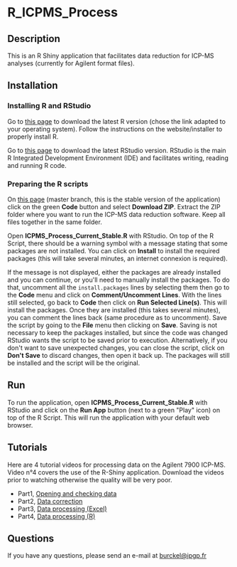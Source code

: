 # R_ICPMS_Process

## Description

This is an R Shiny application that facilitates data reduction for ICP-MS analyses (currently for Agilent format files).

## Installation

### Installing R and RStudio

Go to [this page](https://cran.rstudio.com/) to download the latest R version (chose the link adapted to your operating system).
Follow the instructions on the website/installer to properly install R.

Go to [this page](https://www.rstudio.com/products/rstudio/download/#download) to download the latest RStudio version. RStudio is the main R Integrated Development Environment (IDE) and  facilitates writing, reading and running R code.


### Preparing the R scripts

On [this page](https://github.com/PierreBu/R_ICPMS_Process/tree/master) (master branch, this is the stable version of the application) click on the green **Code** button and select **Download ZIP**. Extract the ZIP folder where you want to run the ICP-MS data reduction software. Keep all files together in the same folder.

Open **ICPMS_Process_Current_Stable.R** with RStudio. On top of the R Script, there should be a warning symbol with a message stating that some packages are not installed. You can click on **Install** to install the required packages (this will take several minutes, an internet connexion is required).

If the message is not displayed, either the packages are already installed and you can continue, or you'll need to manually install the packages. To do that, uncomment all the `install.packages` lines by selecting them then go to the **Code** menu and click on **Comment/Uncomment Lines**. With the lines still selected, go back to **Code** then click on **Run Selected Line(s)**. This will install the packages. Once they are installed (this takes several minutes), you can comment the lines back (same procedure as to uncomment). Save the script by going to the **File** menu then clicking on **Save**. Saving is not necessary to keep the packages installed, but since the code was changed RStudio wants the script to be saved prior to execution. Alternatively, if you don't want to save unexpected changes, you can close the script, click on **Don't Save** to discard changes, then open it back up. The packages will still be installed and the script will be the original.

## Run

To run the application, open **ICPMS_Process_Current_Stable.R** with RStudio and click on the **Run App** button (next to a green "Play" icon) on top of the R Script. This will run the application with your default web browser.

## Tutorials

Here are 4 tutorial videos for processing data on the Agilent 7900 ICP-MS. Video n°4 covers the use of the R-Shiny application. Download the videos prior to watching otherwise the quality will be very poor.
- Part1, [Opening and checking data](https://drive.google.com/file/d/1mFeMndzGmAtN5Qt_tsqvyM2BrRVbyo06/view?usp=sharing)
- Part2, [Data correction](https://drive.google.com/file/d/1mOb3AqzBAstOO8Fs1d2B7wsbLvItuS8a/view?usp=sharing)
- Part3, [Data processing (Excel)](https://drive.google.com/file/d/1YT1coEkk1zpPVjIeC4uTmfB8GYZMdzC7/view?usp=sharing)
- Part4, [Data processing (R)](https://drive.google.com/file/d/1-ycANNSknwSEfpGpWF8atFMBAEwdLh2z/view?usp=sharing)

## Questions

If you have any questions, please send an e-mail at burckel@ipgp.fr
